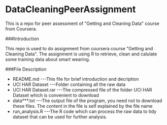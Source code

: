 DataCleaningPeerAssignment
==========================

This is a repo for peer assessment of "Getting and Cleaning Data" course from Coursera.


###Introduction

This repo is used to do assignment from coursera course "Getting and Cleaning Data". The assignment is using R to retrieve, clean and calulate some training data about smart wearing.


###File Description 
* README.md ---This file for brief introduction and decription
* UCI HAR Dataset ---Folder containing all the raw data
* UCI HAR Dataset.rar ---The compressed file of the folder UCI HAR Dataset which is convenient to download
* data***.txt ---The output file of the program, you need not to download these files. The content in the file is self explained by the file name
* run_analysis.R ---The R code which can process the raw data to tidy dataset that can be used for further analysis.


